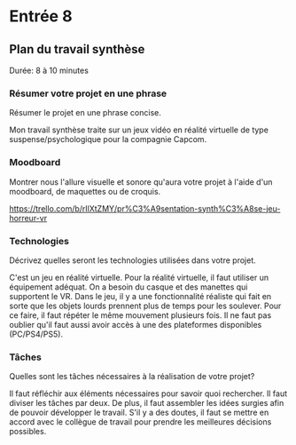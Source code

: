 # Entrée 8
## Plan du travail synthèse
Durée: 8 à 10 minutes

### Résumer votre projet en une phrase
Résumer le projet en une phrase concise.   

Mon travail synthèse traite sur un jeux vidéo en réalité virtuelle de type suspense/psychologique pour la compagnie Capcom. 

### Moodboard
Montrer nous l'allure visuelle et sonore qu'aura votre projet à l'aide d'un moodboard, de maquettes ou de croquis. 

https://trello.com/b/rIlXtZMY/pr%C3%A9sentation-synth%C3%A8se-jeu-horreur-vr

### Technologies
Décrivez quelles seront les technologies utilisées dans votre projet. 

C'est un jeu en réalité virtuelle. Pour la réalité virtuelle, il faut utiliser un équipement adéquat. On a besoin du casque et des manettes qui supportent le VR. Dans le jeu, il y a une fonctionnalité réaliste qui fait en sorte que les objets lourds prennent plus de temps pour les soulever. Pour ce faire, il faut répéter le même mouvement plusieurs fois. Il ne faut pas oublier qu'il faut aussi avoir accès à une des plateformes disponibles (PC/PS4/PS5).

### Tâches
Quelles sont les tâches nécessaires à la réalisation de votre projet? 

Il faut réfléchir aux éléments nécessaires pour savoir quoi rechercher. Il faut diviser les tâches par deux. De plus, il faut assembler les idées surgies afin de pouvoir développer le travail. S'il y a des doutes, il faut se mettre en accord avec le collègue de travail pour prendre les meilleures décisions possibles.



